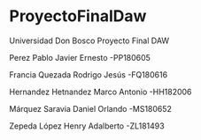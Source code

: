 # ProyectoFinalDaw
Universidad Don Bosco
Proyecto Final DAW


Perez Pablo Javier Ernesto		    -PP180605	

Francia Quezada	Rodrigo Jesús		  -FQ180616

Hernandez Hetnandez Marco Antonio -HH182006

Márquez Saravia	Daniel Orlando		-MS180652

Zepeda López Henry Adalberto		  -ZL181493
